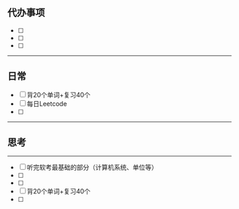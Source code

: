 ## 代办事项
- [ ] 
- [ ] 
- [ ] 
___
## 日常
- [ ] 背20个单词+复习40个
- [ ] 每日Leetcode
- [ ] 
___
## 思考




___


- [ ] 听完软考最基础的部分（计算机系统、单位等）
- [ ] 
- [ ] 
- [ ] 背20个单词+复习40个
- [ ] 